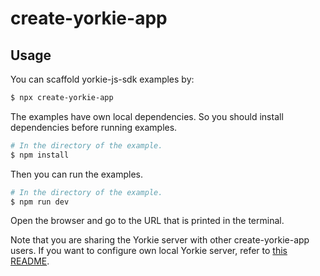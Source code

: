 # create-yorkie-app

## Usage

You can scaffold yorkie-js-sdk examples by:

```bash
$ npx create-yorkie-app
```

The examples have own local dependencies. So you should install dependencies before running examples.

```bash
# In the directory of the example.
$ npm install
```

Then you can run the examples.

```bash
# In the directory of the example.
$ npm run dev
```

Open the browser and go to the URL that is printed in the terminal.

Note that you are sharing the Yorkie server with other create-yorkie-app users.
If you want to configure own local Yorkie server, refer to [this README](../../examples/README.md).
